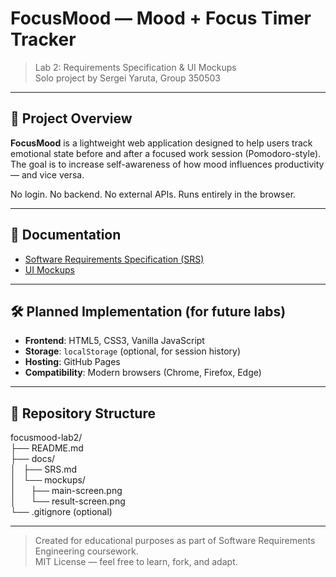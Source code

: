 # FocusMood — Mood + Focus Timer Tracker

> Lab 2: Requirements Specification & UI Mockups  
> Solo project by Sergei Yaruta, Group 350503

---

## 📌 Project Overview

**FocusMood** is a lightweight web application designed to help users track emotional state before and after a focused work session (Pomodoro-style). The goal is to increase self-awareness of how mood influences productivity — and vice versa.

No login. No backend. No external APIs. Runs entirely in the browser.

---

## 📄 Documentation

- [Software Requirements Specification (SRS)](docs/SRS.md)
- [UI Mockups](docs/mockups/)

---

## 🛠️ Planned Implementation (for future labs)

- **Frontend**: HTML5, CSS3, Vanilla JavaScript
- **Storage**: `localStorage` (optional, for session history)
- **Hosting**: GitHub Pages
- **Compatibility**: Modern browsers (Chrome, Firefox, Edge)

---

## 📎 Repository Structure

focusmood-lab2/<br>
├── README.md<br>
├── docs/<br>
│&nbsp;&nbsp; ├── SRS.md<br>
│&nbsp;&nbsp; └── mockups/<br>
│&nbsp;&nbsp; &nbsp;&nbsp; ├── main-screen.png<br>
│&nbsp;&nbsp; &nbsp;&nbsp; └── result-screen.png<br>
└── .gitignore (optional)<br>

---

> Created for educational purposes as part of Software Requirements Engineering coursework.  
> MIT License — feel free to learn, fork, and adapt.
